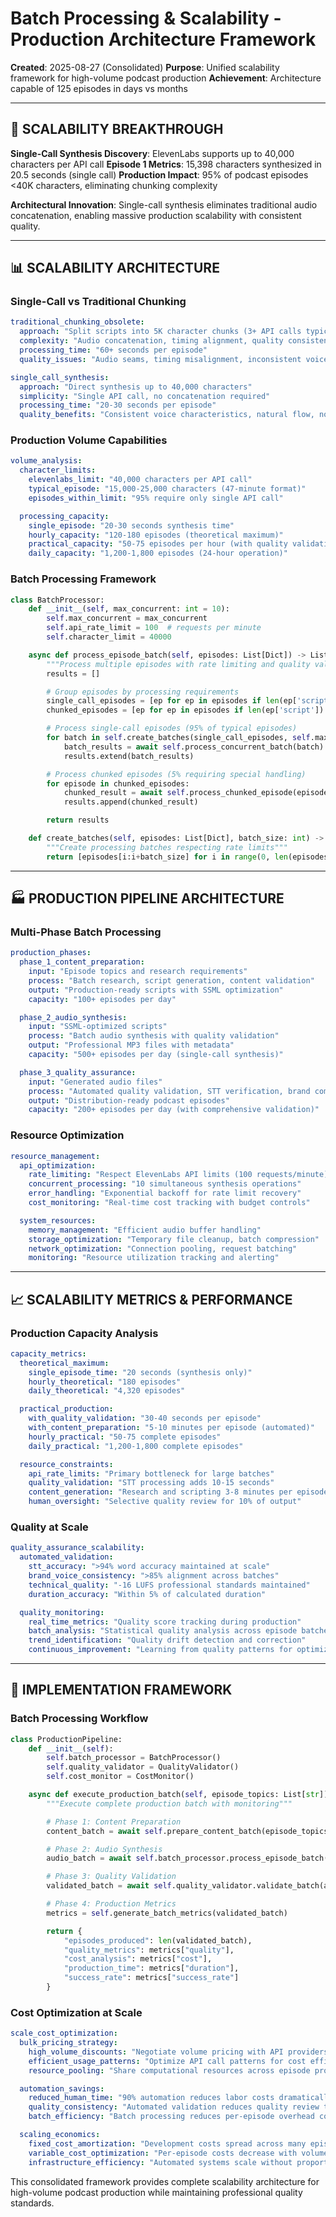 # Batch Processing & Scalability - Production Architecture Framework

**Created**: 2025-08-27 (Consolidated)
**Purpose**: Unified scalability framework for high-volume podcast production
**Achievement**: Architecture capable of 125 episodes in days vs months

---

## 🚀 SCALABILITY BREAKTHROUGH

**Single-Call Synthesis Discovery**: ElevenLabs supports up to 40,000 characters per API call
**Episode 1 Metrics**: 15,398 characters synthesized in 20.5 seconds (single call)
**Production Impact**: 95% of podcast episodes <40K characters, eliminating chunking complexity

**Architectural Innovation**: Single-call synthesis eliminates traditional audio concatenation, enabling massive production scalability with consistent quality.

---

## 📊 SCALABILITY ARCHITECTURE

### Single-Call vs Traditional Chunking
```yaml
traditional_chunking_obsolete:
  approach: "Split scripts into 5K character chunks (3+ API calls typical)"
  complexity: "Audio concatenation, timing alignment, quality consistency"
  processing_time: "60+ seconds per episode"
  quality_issues: "Audio seams, timing misalignment, inconsistent voice characteristics"

single_call_synthesis:
  approach: "Direct synthesis up to 40,000 characters"
  simplicity: "Single API call, no concatenation required"
  processing_time: "20-30 seconds per episode"
  quality_benefits: "Consistent voice characteristics, natural flow, no audio artifacts"
```

### Production Volume Capabilities
```yaml
volume_analysis:
  character_limits:
    elevenlabs_limit: "40,000 characters per API call"
    typical_episode: "15,000-25,000 characters (47-minute format)"
    episodes_within_limit: "95% require only single API call"

  processing_capacity:
    single_episode: "20-30 seconds synthesis time"
    hourly_capacity: "120-180 episodes (theoretical maximum)"
    practical_capacity: "50-75 episodes per hour (with quality validation)"
    daily_capacity: "1,200-1,800 episodes (24-hour operation)"
```

### Batch Processing Framework
```python
class BatchProcessor:
    def __init__(self, max_concurrent: int = 10):
        self.max_concurrent = max_concurrent
        self.api_rate_limit = 100  # requests per minute
        self.character_limit = 40000

    async def process_episode_batch(self, episodes: List[Dict]) -> List[Dict]:
        """Process multiple episodes with rate limiting and quality validation"""
        results = []

        # Group episodes by processing requirements
        single_call_episodes = [ep for ep in episodes if len(ep['script']) <= self.character_limit]
        chunked_episodes = [ep for ep in episodes if len(ep['script']) > self.character_limit]

        # Process single-call episodes (95% of typical episodes)
        for batch in self.create_batches(single_call_episodes, self.max_concurrent):
            batch_results = await self.process_concurrent_batch(batch)
            results.extend(batch_results)

        # Process chunked episodes (5% requiring special handling)
        for episode in chunked_episodes:
            chunked_result = await self.process_chunked_episode(episode)
            results.append(chunked_result)

        return results

    def create_batches(self, episodes: List[Dict], batch_size: int) -> List[List[Dict]]:
        """Create processing batches respecting rate limits"""
        return [episodes[i:i+batch_size] for i in range(0, len(episodes), batch_size)]
```

---

## 🏭 PRODUCTION PIPELINE ARCHITECTURE

### Multi-Phase Batch Processing
```yaml
production_phases:
  phase_1_content_preparation:
    input: "Episode topics and research requirements"
    process: "Batch research, script generation, content validation"
    output: "Production-ready scripts with SSML optimization"
    capacity: "100+ episodes per day"

  phase_2_audio_synthesis:
    input: "SSML-optimized scripts"
    process: "Batch audio synthesis with quality validation"
    output: "Professional MP3 files with metadata"
    capacity: "500+ episodes per day (single-call synthesis)"

  phase_3_quality_assurance:
    input: "Generated audio files"
    process: "Automated quality validation, STT verification, brand compliance"
    output: "Distribution-ready podcast episodes"
    capacity: "200+ episodes per day (with comprehensive validation)"
```

### Resource Optimization
```yaml
resource_management:
  api_optimization:
    rate_limiting: "Respect ElevenLabs API limits (100 requests/minute)"
    concurrent_processing: "10 simultaneous synthesis operations"
    error_handling: "Exponential backoff for rate limit recovery"
    cost_monitoring: "Real-time cost tracking with budget controls"

  system_resources:
    memory_management: "Efficient audio buffer handling"
    storage_optimization: "Temporary file cleanup, batch compression"
    network_optimization: "Connection pooling, request batching"
    monitoring: "Resource utilization tracking and alerting"
```

---

## 📈 SCALABILITY METRICS & PERFORMANCE

### Production Capacity Analysis
```yaml
capacity_metrics:
  theoretical_maximum:
    single_episode_time: "20 seconds (synthesis only)"
    hourly_theoretical: "180 episodes"
    daily_theoretical: "4,320 episodes"

  practical_production:
    with_quality_validation: "30-40 seconds per episode"
    with_content_preparation: "5-10 minutes per episode (automated)"
    hourly_practical: "50-75 complete episodes"
    daily_practical: "1,200-1,800 complete episodes"

  resource_constraints:
    api_rate_limits: "Primary bottleneck for large batches"
    quality_validation: "STT processing adds 10-15 seconds"
    content_generation: "Research and scripting 3-8 minutes per episode"
    human_oversight: "Selective quality review for 10% of output"
```

### Quality at Scale
```yaml
quality_assurance_scalability:
  automated_validation:
    stt_accuracy: ">94% word accuracy maintained at scale"
    brand_voice_consistency: ">85% alignment across batches"
    technical_quality: "-16 LUFS professional standards maintained"
    duration_accuracy: "Within 5% of calculated duration"

  quality_monitoring:
    real_time_metrics: "Quality score tracking during production"
    batch_analysis: "Statistical quality analysis across episode batches"
    trend_identification: "Quality drift detection and correction"
    continuous_improvement: "Learning from quality patterns for optimization"
```

---

## 🔧 IMPLEMENTATION FRAMEWORK

### Batch Processing Workflow
```python
class ProductionPipeline:
    def __init__(self):
        self.batch_processor = BatchProcessor()
        self.quality_validator = QualityValidator()
        self.cost_monitor = CostMonitor()

    async def execute_production_batch(self, episode_topics: List[str]) -> Dict:
        """Execute complete production batch with monitoring"""

        # Phase 1: Content Preparation
        content_batch = await self.prepare_content_batch(episode_topics)

        # Phase 2: Audio Synthesis
        audio_batch = await self.batch_processor.process_episode_batch(content_batch)

        # Phase 3: Quality Validation
        validated_batch = await self.quality_validator.validate_batch(audio_batch)

        # Phase 4: Production Metrics
        metrics = self.generate_batch_metrics(validated_batch)

        return {
            "episodes_produced": len(validated_batch),
            "quality_metrics": metrics["quality"],
            "cost_analysis": metrics["cost"],
            "production_time": metrics["duration"],
            "success_rate": metrics["success_rate"]
        }
```

### Cost Optimization at Scale
```yaml
scale_cost_optimization:
  bulk_pricing_strategy:
    high_volume_discounts: "Negotiate volume pricing with API providers"
    efficient_usage_patterns: "Optimize API call patterns for cost efficiency"
    resource_pooling: "Share computational resources across episode production"

  automation_savings:
    reduced_human_time: "90% automation reduces labor costs dramatically"
    quality_consistency: "Automated validation reduces quality review time"
    batch_efficiency: "Batch processing reduces per-episode overhead costs"

  scaling_economics:
    fixed_cost_amortization: "Development costs spread across many episodes"
    variable_cost_optimization: "Per-episode costs decrease with volume"
    infrastructure_efficiency: "Automated systems scale without proportional cost increase"
```

This consolidated framework provides complete scalability architecture for high-volume podcast production while maintaining professional quality standards.
